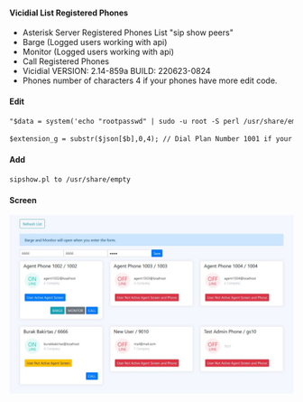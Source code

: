 #### Vicidial List Registered Phones

- Asterisk Server Registered Phones List "sip show peers"
- Barge (Logged users working with api)
- Monitor (Logged users working with api)
- Call Registered Phones
- Vicidial VERSION: 2.14-859a
BUILD: 220623-0824 
- Phones number of characters 4 if your phones have more edit code.
#### Edit
```html
"$data = system('echo "rootpasswd" | sudo -u root -S perl /usr/share/empty/sipshow.pl');"
```

```html
$extension_g = substr($json[$b],0,4); // Dial Plan Number 1001 if your Dial Plan Number like 10001 change 4 to 5
```
#### Add
```html
sipshow.pl to /usr/share/empty
```
#### Screen
![](https://raw.githubusercontent.com/bbakirtas/vici-phone-list/main/screen.JPG)
